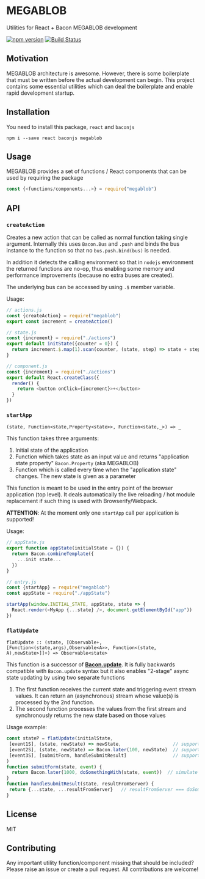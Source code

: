 # MEGABLOB

Utilities for React + Bacon MEGABLOB development

[![npm version](https://badge.fury.io/js/megablob.svg)](http://badge.fury.io/js/megablob)
[![Build Status](https://travis-ci.org/milankinen/megablob.svg)](https://travis-ci.org/milankinen/megablob)


## Motivation

MEGABLOB architecture is awesome. However, there is some boilerplate
that must be written before the actual development can begin. This
project contains some essential utilities which can deal the
boilerplate and enable rapid development startup.

## Installation

You need to install this package, `react` and `baconjs`

    npm i --save react baconjs megablob

## Usage

MEGABLOB provides a set of functions / React components that can be
used by requiring the package

```javascript
const {<functions/components...>} = require("megablob")
```

## API

### `createAction`

Creates a new action that can be called as normal function taking
single argument. Internally this uses `Bacon.Bus` and `.push` and
binds the bus instance to the function so that no `bus.push.bind(bus)`
is needed.

In addition it detects the calling environment so that in `nodejs`
environment the returned functions are no-op, thus enabling some memory
and performance improvements (because no extra buses are created).

The underlying bus can be accessed by using `.$` member variable.

Usage:

```javascript
// actions.js
const {createAction} = require("megablob")
export const increment = createAction()

// state.js
const {increment} = require("./actions")
export default initState({counter = 0}) {
  return increment.$.map(1).scan(counter, (state, step) => state + step)
}

// component.js
const {increment} = require("./actions")
export default React.createClass({
  render() {
    return <button onClick={increment}>+</button>
  }
})
```

### `startApp`

    (state, Function<state,Property<state>>, Function<state,_>) => _

This function takes three arguments:

1. Initial state of the application
2. Function which takes state as an input value and returns "application state property" `Bacon.Property` (aka MEGABLOB)
3. Function which is called every time when the "application state" changes. The new state is given as a parameter

This function is meant to be used in the entry point of the browser
application (top level). It deals automatically the live reloading / hot
module replacement if such thing is used with Browserify/Webpack.

**ATTENTION**: At the moment only one `startApp` call per application
is supported!

Usage:

```javascript
// appState.js
export function appState(initialState = {}) {
  return Bacon.combineTemplate({
    ...init state...
  })
}

// entry.js
const {startApp} = require("megablob")
const appState = require("./appState")

startApp(window.INITIAL_STATE, appState, state => {
  React.render(<MyApp {...state} />, document.getElementById("app"))
})
```

### `flatUpdate`

    flatUpdate :: (state, [Observable+, [Function<(state,args),Observable<A>>, Function<(state, A),newState>]]+) => Observable<state>

This function is a successor of **[Bacon.update](https://github.com/baconjs/bacon.js/#bacon-update)**.
It is fully backwards compatible with `Bacon.update` syntax but it also enables "2-stage" async state
updating by using two separate functions

1. The first function receives the current state and triggering event stream values.
It can return an (asynchronous) stream whose value(s) is processed by the 2nd function.
2. The second function processes the values from the first stream and synchronously
returns the new state based on those values

Usage example:

```javascript
const stateP = flatUpdate(initialState,
 [event1S], (state, newState) => newState,                   // supports normal Bacon.update
 [event2S], (state, newState) => Bacon.later(100, newState)  // supports delayed state updating
 [event3S], [submitForm, handleSubmitResult]                 // supports 2-stage state updating
)
function submitForm(state, event) {
  return Bacon.later(1000, doSomethingWith(state, event))  // simulate "server"
}
function handleSubmitResult(state, resultFromServer) {
 return {...state, ...resultFromServer}   // resultFromServer === doSomething(state, event)
}
```

## License

MIT

## Contributing

Any important utility function/component missing that should be
included? Please raise an issue or create a pull request. All
contributions are welcome!
